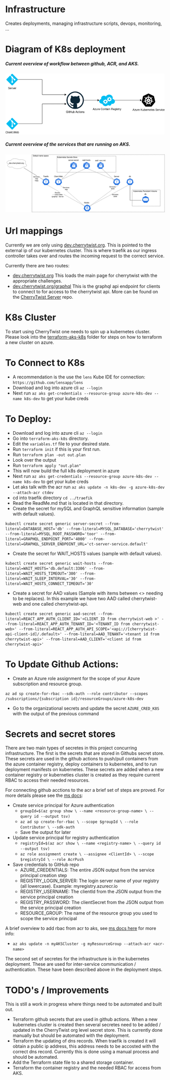 # Infrastructure
Creates deployments, managing infrastructure scripts, devops, monitoring, ...

# Diagram of K8s deployment
##### Current overview of workflow between github, ACR, and AKS.
![Work Flow](diagrams/WorkFlow.png)

##### Current overview of the services that are running on AKS.
![K8s deployment](diagrams/kubesDiagram.png)

# Url mappings
Currently we are only using [dev.cherrytwist.org](dev.cherrytwist.org). This is pointed to the external ip of our kubernetes cluster. This is where traefik as our ingress controller takes over and routes the incoming request to the correct service. 

Currently there are two routes:
- [dev.cherrytwist.org](dev.cherrytwist.org) This loads the main page for cherrytwist with the appropriate challenges.
- [dev.cherrytwist.org/graphql](dev.cherrytwist.org/graphql) This is the graphql api endpoint for clients to connect to for access to the cherrytwist api. More can be found on the [CherryTwist Server](https://github.com/cherrytwist/Server/) repo. 

# K8s Cluster
To start using CherryTwist one needs to spin up a kubernetes cluster. Please look into the [terraform-aks-k8s](terraform-aks-k8s) folder for steps on how to terraform a new cluster on azure.

# To Connect to K8s
- A recommendation is the use the `lens` Kube IDE for connection: `https://github.com/lensapp/lens`
- Download and log into azure cli `az --login`
- Next run `az aks get-credentials --resource-group azure-k8s-dev --name k8s-dev` to get your kube creds

# To Deploy:

- Download and log into azure cli `az --login`
- Go into `terraform-aks-k8s` directory.
- Edit the `variables.tf` file to your desired state.
- Run `terraform init` if this is your first run.
- Run `terraform plan -out out.plan`
- Look over the output
- Run `terraform apply "out.plan"`
- This will now build the full k8s deployment in azure
- Next run `az aks get-credentials --resource-group azure-k8s-dev --name k8s-dev` to get your kube creds
- Let aks talk with the acr run `az aks update -n k8s-dev -g azure-k8s-dev --attach-acr ctdev`
- cd into traefik directory `cd ../traefik`
- Read the ReadMe.md that is located in that directory.
- Create the secret for mySQL and GraphQL sensitive information (sample with default values).
```
kubectl create secret generic server-secret --from-literal=DATABASE_HOST='db' --from-literal=MYSQL_DATABASE='cherrytwist' --from-literal=MYSQL_ROOT_PASSWORD='toor' --from-literal=GRAPHQL_ENDPOINT_PORT='4000' --from-literal=GRAPHQL_SERVER_ENDPOINT_URL='ct-server-service.default' 
```
- Create the secret for WAIT_HOSTS values (sample with default values).
```
kubectl create secret generic wait-hosts --from-literal=WAIT_HOSTS='db.default:3306' --from-literal=WAIT_HOSTS_TIMEOUT='300' --from-literal=WAIT_SLEEP_INTERVAL='30' --from-literal=WAIT_HOSTS_CONNECT_TIMEOUT='30' 
```
- Create a secret for AAD values (Sample with items between <> needing to be replaces). In this example we have two AAD called cherrytwist-web and one called cherrytwist-api. 
```
kubectl create secret generic aad-secret --from-literal=REACT_APP_AUTH_CLIENT_ID='<CLIENT_ID from cherrytwist-web >' --from-literal=REACT_APP_AUTH_TENANT_ID='<TENANT_ID from cherrytwist-web>' --from-literal=REACT_APP_AUTH_API_SCOPE='<api://[cherrytwist-api-client-id]/.default>' --from-literal=AAD_TENANT='<tenant id from cherrytwist-api>' --from-literal=AAD_CLIENT='<client id from cherrytwist-api>'
```

# To Update Github Actions:
- Create an Azure role assignment for the scope of your Azure subscription and resource group.
```
az ad sp create-for-rbac --sdk-auth --role contributor --scopes /subscriptions/{subscription id}/resourceGroups/azure-k8s-dev
```
- Go to the organizational secrets and update the secret `AZURE_CRED_K8S` with the output of the previous command

# Secrets and secret stores
There are two main types of secretes in this project concurring infrastructure. The first is the secrets that are stored in Githubs secret store. These secrets are used in the github actions to push/pull containers from the azure container registry, deploy containers to kubernetes, and to run deployment manifests on kubernetes. These secrets are added when a new container registry or kuberneties cluster is created as they require current RBAC to access their needed resources. 

For connecting github acctions to the acr a brief set of steps are proved. For more details please see the [ms docs](https://docs.microsoft.com/en-us/azure/container-instances/container-instances-github-action):
- Create service principal for Azure authentication
  - `groupId=$(az group show \
     --name <resource-group-name> \
     --query id --output tsv)`
  - `az ad sp create-for-rbac \
     --scope $groupId \
     --role Contributor \
     --sdk-auth`
  - Save the output for later
- Update service principal for registry authentication
  - `registryId=$(az acr show \
     --name <registry-name> \
     --query id --output tsv)`
  - `az role assignment create \
     --assignee <ClientId> \
     --scope $registryId \
     --role AcrPush`
- Save credentials to GitHub repo
  - AZURE_CREDENTIALS: The entire JSON output from the service principal creation step
  - REGISTRY_LOGIN_SERVER: The login server name of your registry (all lowercase). Example: myregistry.azurecr.io
  - REGISTRY_USERNAME: The clientId from the JSON output from the service principal creation
  - REGISTRY_PASSWORD: The clientSecret from the JSON output from the service principal creation
  - RESOURCE_GROUP: The name of the resource group you used to scope the service principal

A brief overview to add rbac from acr to aks, see [ms docs here](https://docs.microsoft.com/en-us/azure/aks/cluster-container-registry-integration) for more info:
- `az aks update -n myAKSCluster -g myResourceGroup --attach-acr <acr-name>`

The second set of secretes for the infrastructure is in the kubernetes deployment. These are used for inter-service communication / authentication. These have been described above in the deployment steps.

# TODO's / Improvements 
This is still a work in progress where things need to be automated and built out. 

- Terraform github secrets that are used in github actions. When a new kubernetes cluster is created then several secretes need to be added / updated in the CherryTwist org level secret store. This is currently done manually but should be automated with the deployment.
- Terraform the updating of dns records. When traefik is created it will obtain a public ip address, this address needs to be accosted with the correct dns record. Currently this is done using a manual process and should be automated.
- Add the Terraform state file to a shared storage container.
- Terraform the container registry and the needed RBAC for access from AKS.
